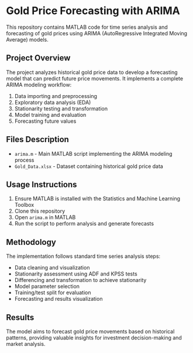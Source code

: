 # Gold Price Forecasting with ARIMA

This repository contains MATLAB code for time series analysis and forecasting of gold prices using ARIMA (AutoRegressive Integrated Moving Average) models.

## Project Overview

The project analyzes historical gold price data to develop a forecasting model that can predict future price movements. It implements a complete ARIMA modeling workflow:

1. Data importing and preprocessing
2. Exploratory data analysis (EDA)
3. Stationarity testing and transformation
4. Model training and evaluation
5. Forecasting future values

## Files Description

- `arima.m` - Main MATLAB script implementing the ARIMA modeling process
- `Gold_Data.xlsx` - Dataset containing historical gold price data

## Usage Instructions

1. Ensure MATLAB is installed with the Statistics and Machine Learning Toolbox
2. Clone this repository
3. Open `arima.m` in MATLAB
4. Run the script to perform analysis and generate forecasts

## Methodology

The implementation follows standard time series analysis steps:
- Data cleaning and visualization
- Stationarity assessment using ADF and KPSS tests
- Differencing and transformation to achieve stationarity
- Model parameter selection
- Training/test split for evaluation
- Forecasting and results visualization

## Results

The model aims to forecast gold price movements based on historical patterns, providing valuable insights for investment decision-making and market analysis.

